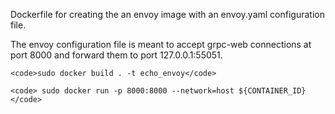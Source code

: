 Dockerfile for creating the an envoy image with an envoy.yaml
configuration file.


The envoy configuration file is meant to accept grpc-web connections at port
8000 and forward them to port 127.0.0.1:55051.

	
	<code>sudo docker build . -t echo_envoy</code>

	<code> sudo docker run -p 8000:8000 --network=host ${CONTAINER_ID}</code>

